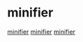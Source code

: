 # minifier

[minifier](https://github.com/evanw/esbuild)
[minifier](https://github.com/parcel-bundler/lightningcss)
[minifier](https://github.com/privatenumber/minification-benchmarks)

